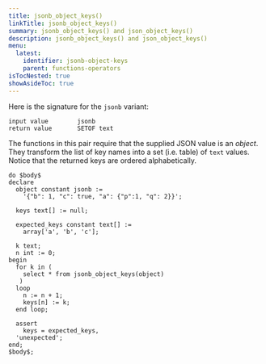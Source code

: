 ```yaml
---
title: jsonb_object_keys()
linkTitle: jsonb_object_keys()
summary: jsonb_object_keys() and json_object_keys()
description: jsonb_object_keys() and json_object_keys()
menu:
  latest:
    identifier: jsonb-object-keys
    parent: functions-operators
isTocNested: true
showAsideToc: true
---
```


Here is the signature for the `jsonb` variant:

```
input value        jsonb
return value       SETOF text
```

The functions in this pair require that the supplied JSON value is an _object_. They transform the list of key names into a set (i.e. table) of `text` values. Notice that the returned keys are ordered alphabetically.

```postgresql
do $body$
declare
  object constant jsonb :=
    '{"b": 1, "c": true, "a": {"p":1, "q": 2}}';

  keys text[] := null;

  expected_keys constant text[] :=
    array['a', 'b', 'c'];

  k text;
  n int := 0;
begin
  for k in (
    select * from jsonb_object_keys(object)
   )
  loop
    n := n + 1;
    keys[n] := k;
  end loop;

  assert
    keys = expected_keys,
  'unexpected';
end;
$body$;
```
